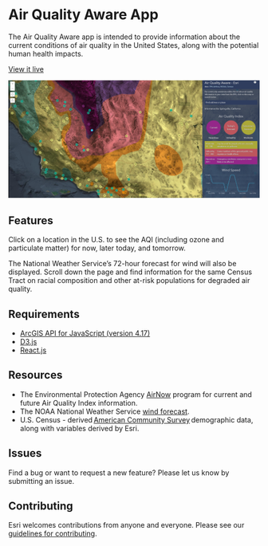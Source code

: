 # Air Quality Aware App

The Air Quality Aware app is intended to provide information about the current conditions of air quality in the United States, along with the potential human health impacts. 

[View it live](https://livingatlas.arcgis.com/drought/)

![App](./screenshot.png)

## Features
Click on a location in the U.S. to see the AQI (including ozone and particulate matter) for now, later today, and tomorrow.

The National Weather Service’s 72-hour forecast for wind will also be displayed. Scroll down the page and find information for the same Census Tract on racial composition and other at-risk populations for degraded air quality.

## Requirements

- [ArcGIS API for JavaScript (version 4.17)](https://developers.arcgis.com/javascript/index.html)
- [D3.js](https://d3js.org/)
- [React.js](https://reactjs.org/)

## Resources
- The Environmental Protection Agency [AirNow](https://www.airnow.gov/) program for current and future Air Quality Index information.
- The NOAA National Weather Service [wind forecast](https://www.arcgis.com/home/item.html?id=47ed83c3b4f943118e848fbfc33d119e).
- U.S. Census - derived [American Community Survey](https://livingatlas.arcgis.com/en/browse/#d=2&q=ACS&cont=true) demographic data, along with variables derived by Esri.

## Issues

Find a bug or want to request a new feature?  Please let us know by submitting an issue.

## Contributing

Esri welcomes contributions from anyone and everyone. Please see our [guidelines for contributing](https://github.com/esri/contributing).